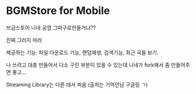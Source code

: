 BGMStore for Mobile
===================

브금스토어 니네 공앱 그따구로만들거냐??

진짜 그러지 마라

제공하는 기능: 파일 다운로드 기능, 랜덤재생, 검색기능, 최근 곡들 보기.

나 쓰려고 대충 만들어서 다소 구린 부분이 있을 수 있는데 니네가 fork해서 좀 만들어주면 좋고...

Streaming Library는 다른 데서 퍼옴 (출처는 기억안남 구글링 ㄱ)
